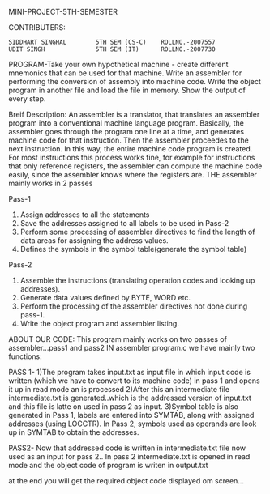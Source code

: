 MINI-PROJECT-5TH-SEMESTER

CONTRIBUTERS:
    
    SIDDHART SINGHAL        5TH SEM (CS-C)    ROLLNO.-2007557
    UDIT SINGH              5TH SEM (IT)      ROLLNO.-2007730

PROGRAM-Take your own hypothetical machine - create different mnemonics that can be used for that machine. Write an assembler for performing the conversion of assembly into machine code. Write the object program in another file and load the file in memory. Show the output of every step. 

Breif Description:
An assembler is a translator, that translates an assembler program into a conventional machine language program. Basically, the assembler goes through the program one line at a time, and generates machine code for that instruction. Then the assembler proceedes to the next instruction. In this way, the entire machine code program is created. For most instructions this process works fine, for example for instructions that only reference registers, the assembler can compute the machine code easily, since the assembler knows where the registers are.
THE assembler mainly works in 2 passes

Pass-1
1. Assign addresses to all the statements
2. Save the addresses assigned to all labels to be used in Pass-2
3. Perform some processing of assembler directives to find
the length of data areas for assigning the address values.
4. Defines the symbols in the symbol table(generate the symbol table)


Pass-2
1. Assemble the instructions (translating operation codes and looking up addresses).
2. Generate data values defined by BYTE, WORD etc.
3. Perform the processing of the assembler directives not done during pass-1.
4. Write the object program and assembler listing.

ABOUT OUR CODE:
This program mainly works on two passes of assembler...pass1 and pass2
IN assembler program.c we have mainly two functions:

PASS 1-
1)The program takes input.txt as input file in which input code is written (which we have to convert to its machine code) 
in pass 1 and opens it up in read mode an is processed
2)After this an intermediate file intermediate.txt is generated..which is the addressed version of input.txt and this file is latte on used in pass 2 as input.
3)Symbol table is also generated in Pass 1, labels are entered into SYMTAB, along with assigned addresses (using LOCCTR).
In Pass 2, symbols used as operands are look up in SYMTAB to obtain the addresses.

PASS2-
Now that addressed code is written in intermediate.txt file now used as an input for pass 2..
In pass 2 intermediate.txt is opened in read mode and the object code of program is writen in output.txt 

at the end you will get the required object code displayed om screen...


